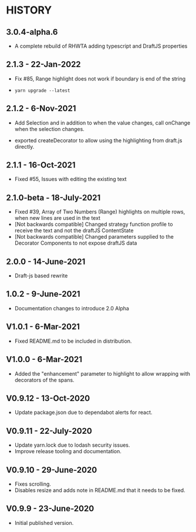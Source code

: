 # HISTORY

## 3.0.4-alpha.6

- A complete rebuild of RHWTA adding typescript and DraftJS properties

## 2.1.3 - 22-Jan-2022

- Fix #85, Range highlight does not work if boundary is end of the string

- `yarn upgrade --latest`

## 2.1.2 - 6-Nov-2021

- Add Selection and in addition to when the value changes, call onChange when the selection changes.

- exported createDecorator to allow using the highlighting from draft.js directly.

## 2.1.1 - 16-Oct-2021

- Fixed #55, Issues with editing the existing text

## 2.1.0-beta - 18-July-2021
- Fixed #39, Array of Two Numbers (Range) highlights on multiple rows, when new lines are used in the text
- [Not backwards compatible] Changed strategy function profile to receive the text and not the draftJS ContentState
- [Not backwards compatible] Changed parameters supplied to the Decorator Components to not expose draftJS data

## 2.0.0 - 14-June-2021
- Draft-js based rewrite

## 1.0.2 - 9-June-2021
- Documentation changes to introduce 2.0 Alpha

## V1.0.1 - 6-Mar-2021
- Fixed README.md to be included in distribution.

## V1.0.0 - 6-Mar-2021

- Added the "enhancement" parameter to highlight to allow 
    wrapping with decorators of the spans.

## V0.9.12 - 13-Oct-2020

- Update package.json due to dependabot alerts for react.

## V0.9.11 - 22-July-2020

- Update yarn.lock due to lodash security issues.
- Improve release tooling and documentation.

## V0.9.10 - 29-June-2020

- Fixes scrolling.
- Disables resize and adds note in README.md that it needs to be fixed.

## V0.9.9 - 23-June-2020

- Initial published version.

